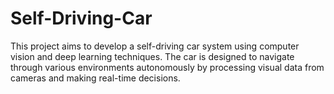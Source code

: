 # Self-Driving-Car
This project aims to develop a self-driving car system using computer vision and deep learning techniques. The car is designed to navigate through various environments autonomously by processing visual data from cameras and making real-time decisions.
